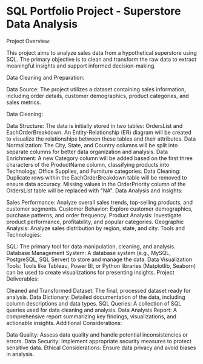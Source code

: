 
# SQL Portfolio Project - Superstore Data Analysis

Project Overview:

This project aims to analyze sales data from a hypothetical superstore using SQL. The primary objective is to clean and transform the raw data to extract meaningful insights and support informed decision-making.

Data Cleaning and Preparation:

Data Source: The project utilizes a dataset containing sales information, including order details, customer demographics, product categories, and sales metrics.

Data Cleaning:

Data Structure: The data is initially stored in two tables: OrdersList and EachOrderBreakdown. An Entity-Relationship (ER) diagram will be created to visualize the relationships between these tables and their attributes.
Data Normalization: The City, State, and Country columns will be split into separate columns for better data organization and analysis.
Data Enrichment: A new Category column will be added based on the first three characters of the ProductName column, classifying products into Technology, Office Supplies, and Furniture categories.
Data Cleaning: Duplicate rows within the EachOrderBreakdown table will be removed to ensure data accuracy. Missing values in the OrderPriority column of the OrdersList table will be replaced with "NA".
Data Analysis and Insights:

Sales Performance: Analyze overall sales trends, top-selling products, and customer segments.
Customer Behavior: Explore customer demographics, purchase patterns, and order frequency.
Product Analysis: Investigate product performance, profitability, and popular categories.
Geographic Analysis: Analyze sales distribution by region, state, and city.
Tools and Technologies:

SQL: The primary tool for data manipulation, cleaning, and analysis.
Database Management System: A database system (e.g., MySQL, PostgreSQL, SQL Server) to store and manage the data.
Data Visualization Tools: Tools like Tableau, Power BI, or Python libraries (Matplotlib, Seaborn) can be used to create visualizations for presenting insights.
Project Deliverables:

Cleaned and Transformed Dataset: The final, processed dataset ready for analysis.
Data Dictionary: Detailed documentation of the data, including column descriptions and data types.
SQL Queries: A collection of SQL queries used for data cleaning and analysis.
Data Analysis Report: A comprehensive report summarizing key findings, visualizations, and actionable insights.
Additional Considerations:

Data Quality: Assess data quality and handle potential inconsistencies or errors.
Data Security: Implement appropriate security measures to protect sensitive data.
Ethical Considerations: Ensure data privacy and avoid biases in analysis.

